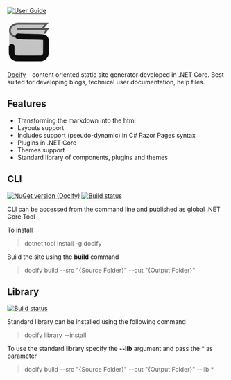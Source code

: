 [![User Guide](https://img.shields.io/badge/-Documentation-green.svg)](https://docify.xarial.com)

<img src="data/icon.png" width="100" />

[Docify](https://www.docify.net) - content oriented static site generator developed in .NET Core. Best suited for developing blogs, technical user documentation, help files.

## Features

* Transforming the markdown into the html
* Layouts support
* Includes support (pseudo-dynamic) in C# Razor Pages syntax
* Plugins in .NET Core
* Themes support
* Standard library of components, plugins and themes

## CLI
[![NuGet version (Docify)](https://img.shields.io/nuget/v/Docify.svg?style=flat-square)](https://www.nuget.org/packages/Docify/)
[![Build status](https://dev.azure.com/xarial/docify/_apis/build/status/cli)](https://dev.azure.com/xarial/docify/_build/latest?definitionId=21)

CLI can be accessed from the command line and published as global .NET Core Tool

To install

> dotnet tool install -g docify

Build the site using the **build** command

> docify build --src "{Source Folder}" --out "{Output Folder}"

## Library

[![Build status](https://dev.azure.com/xarial/docify/_apis/build/status/lib)](https://dev.azure.com/xarial/docify/_build/latest?definitionId=22)

Standard library can be installed using the following command

> docify library --install

To use the standard library specify the **--lib** argument and pass the * as parameter

> docify build --src "{Source Folder}" --out "{Output Folder}" --lib *
